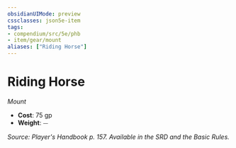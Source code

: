 ```yaml
---
obsidianUIMode: preview
cssclasses: json5e-item
tags:
- compendium/src/5e/phb
- item/gear/mount
aliases: ["Riding Horse"]
---
```

# Riding Horse
*Mount*  

- **Cost**: 75 gp
- **Weight**: ⏤

*Source: Player's Handbook p. 157. Available in the SRD and the Basic Rules.*